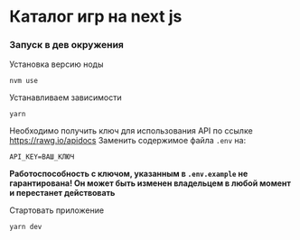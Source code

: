 <h1>Каталог игр на next js</h1>


<h3>Запуск в дев окружения</h3>

Установка версию ноды

<code>nvm use</code>

Устанавливаем зависимости

<code>yarn</code>

Необходимо получить ключ для использования API по ссылке https://rawg.io/apidocs
Заменить содержимое файла <code>.env</code> на:

<code>API_KEY=ВАШ_КЛЮЧ</code>

<b>Работоспособность с ключом, указанным в <code>.env.example</code> не гарантирована! Он может быть изменен владельцем в любой момент и перестанет действовать</b>

Стартовать приложение

<code>yarn dev</code>

